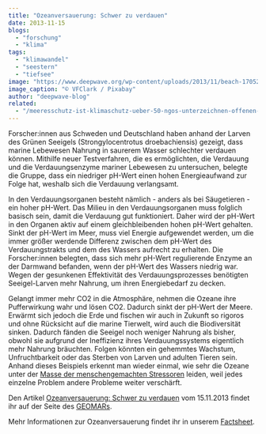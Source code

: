 ```yaml
---
title: "Ozeanversauerung: Schwer zu verdauen"
date: 2013-11-15
blogs: 
  - "forschung"
  - "klima"
tags: 
  - "klimawandel"
  - "seestern"
  - "tiefsee"
image: "https://www.deepwave.org/wp-content/uploads/2013/11/beach-170525_1920.jpg"
image_caption: "© VFClark / Pixabay"
author: "deepwave-blog"
related: 
  - "/meeresschutz-ist-klimaschutz-ueber-50-ngos-unterzeichnen-offenen-brief-an-die-eu/"
---
```


Forscher:innen aus Schweden und Deutschland haben anhand der Larven des Grünen Seeigels (Strongylocentrotus droebachiensis) gezeigt, dass marine Lebewesen Nahrung in saurerem Wasser schlechter verdauen können. Mithilfe neuer Testverfahren, die es ermöglichten, die Verdauung und die Verdauungsenzyme mariner Lebewesen zu untersuchen, belegte die Gruppe, dass ein niedriger pH-Wert einen hohen Energieaufwand zur Folge hat, weshalb sich die Verdauung verlangsamt.

In den Verdauungsorganen besteht nämlich - anders als bei Säugetieren - ein hoher pH-Wert. Das Milieu in den Verdauungsorganen muss folglich basisch sein, damit die Verdauung gut funktioniert. Daher wird der pH-Wert in den Organen aktiv auf einem gleichbleibenden hohen pH-Wert gehalten. Sinkt der pH-Wert im Meer, muss viel Energie aufgewendet werden, um die immer größer werdende Differenz zwischen dem pH-Wert des Verdauungstrakts und dem des Wassers aufrecht zu erhalten. Die Forscher:innen belegten, dass sich mehr pH-Wert regulierende Enzyme an der Darmwand befanden, wenn der pH-Wert des Wassers niedrig war. Wegen der gesunkenen Effektivität des Verdauungsprozesses benötigten Seeigel-Larven mehr Nahrung, um ihren Energiebedarf zu decken.

Gelangt immer mehr CO2 in die Atmosphäre, nehmen die Ozeane ihre Pufferwirkung wahr und lösen CO2. Dadurch sinkt der pH-Wert der Meere. Erwärmt sich jedoch die Erde und fischen wir auch in Zukunft so rigoros und ohne Rücksicht auf die marine Tierwelt, wird auch die Biodiversität sinken. Dadurch fänden die Seeigel noch weniger Nahrung als bisher, obwohl sie aufgrund der Ineffizienz ihres Verdauungssystems eigentlich mehr Nahrung bräuchten. Folgen könnten ein gehemmtes Wachstum, Unfruchtbarkeit oder das Sterben von Larven und adulten Tieren sein. Anhand dieses Beispiels erkennt man wieder einmal, wie sehr die Ozeane unter der [Masse der menschengemachten Stressoren](https://www.deepwave.org/meeresschutz-ist-klimaschutz-ueber-50-ngos-unterzeichnen-offenen-brief-an-die-eu/) leiden, weil jedes einzelne Problem andere Probleme weiter verschärft.

Den Artikel [Ozeanversauerung: Schwer zu verdauen](https://www.geomar.de/news/article/ozeanversauerung-schwer-zu-verdauen) vom 15.11.2013 findet ihr auf der Seite des [GEOMARs](https://www.geomar.de/).

Mehr Informationen zur Ozeanversauerung findet ihr in unserem [Factsheet](https://www.deepwave.org/wp-content/uploads/2016/08/DWfacts_Die-Versauerung-der-Ozeane_2016.pdf).
